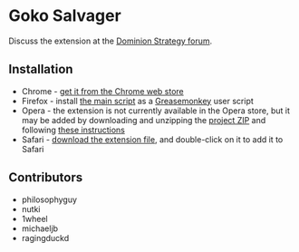 Goko Salvager
=============

Discuss the extension at the [Dominion Strategy forum](http://goo.gl/4muRB).


Installation
------------
- Chrome - [get it from the Chrome web store](http://goo.gl/Y9AK5)
- Firefox - install [the main script](https://github.com/michaeljb/Goko-Live-Log-Viewer/raw/master/Goko_Live_Log_Viewer.user.js) as a [Greasemonkey](https://addons.mozilla.org/en-US/firefox/addon/greasemonkey/) user script
- Opera - the extension is not currently available in the Opera store, but it may be added by downloading and unzipping the [project ZIP](https://github.com/michaeljb/Goko-Live-Log-Viewer/archive/master.zip) and following [these instructions](http://dev.opera.com/extension-docs/tut_basics.html#step_4_testing_your_extension)
- Safari - [download the extension file](http://goo.gl/aSxi9), and double-click on it to add it to Safari

Contributors
------------
- philosophyguy
- nutki
- 1wheel
- michaeljb
- ragingduckd
